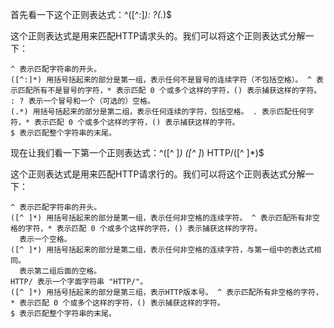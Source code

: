 首先看一下这个正则表达式：^([^:]*): ?(.*)$

这个正则表达式是用来匹配HTTP请求头的。我们可以将这个正则表达式分解一下：


    ^ 表示匹配字符串的开头。
    ([^:]*) 用括号括起来的部分是第一组，表示任何不是冒号的连续字符（不包括空格）。 ^ 表示匹配所有不是冒号的字符，* 表示匹配 0 个或多个这样的字符，() 表示捕获这样的字符。
    : ? 表示一个冒号和一个（可选的）空格。
    (.*) 用括号括起来的部分是第二组，表示任何连续的字符，包括空格。 . 表示匹配任何字符，* 表示匹配 0 个或多个这样的字符，() 表示捕获这样的字符。
    $ 表示匹配整个字符串的末尾。


现在让我们看一下第一个正则表达式：^([^ ]*) ([^ ]*) HTTP/([^ ]*)$

这个正则表达式是用来匹配HTTP请求行的。我们可以将这个正则表达式分解一下：


    ^ 表示匹配字符串的开头。
    ([^ ]*) 用括号括起来的部分是第一组，表示任何非空格的连续字符。 ^ 表示匹配所有非空格的字符，* 表示匹配 0 个或多个这样的字符，() 表示捕获这样的字符。
      表示一个空格。
    ([^ ]*) 用括号括起来的部分是第二组，表示任何非空格的连续字符，与第一组中的表达式相同。
      表示第二组后面的空格。
    HTTP/ 表示一个字面字符串 "HTTP/"。
    ([^ ]*) 用括号括起来的部分是第三组，表示HTTP版本号。 ^ 表示匹配所有非空格的字符，* 表示匹配 0 个或多个这样的字符，() 表示捕获这样的字符。
    $ 表示匹配整个字符串的末尾。